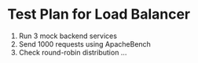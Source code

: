 # Test Plan for Load Balancer

1. Run 3 mock backend services
2. Send 1000 requests using ApacheBench
3. Check round-robin distribution
...